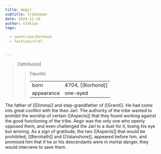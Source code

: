```yaml
---
title: Aegir
subtitle: tribesman
date: 2024-11-16
author: sfakias
tags:

  - countries/Korhond
  - factions/Crel


---
```

> [!attributes]
> 
> > [!quote]
> >
> > | | |
> > | --- | --- |
> > | born | 4704, [[Korhond]] |
> > | appearance | one-eyed |

The father of [[Dimma]] and step-grandfather of [[Granit]]. He had come into great conflict with the then Jarl. The authority of the tribe wanted to prohibit the worship of certain [[Aspects]] that they found working against the good functioning of the tribe. Aegir was the only one who openly opposed them, and even challenged the Jarl to a duel for it, losing his eye but winning. As a sign of gratitude, the two [[Aspects]] that would be prohibited, [[Berohath]] and [[Valanshore]], appeared before him, and promised him that if he or his descendants were in mortal danger, they would intervene to save them.